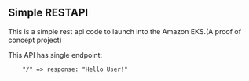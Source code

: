 ## Simple RESTAPI

This is a simple rest api code to launch into the Amazon EKS.(A proof of concept project)

This API has single endpoint:

        "/" => response: "Hello User!"